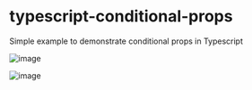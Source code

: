 # typescript-conditional-props
Simple example to demonstrate conditional props in Typescript

![image](https://user-images.githubusercontent.com/23727670/171348913-1d8f1aff-fa08-487e-a897-995699a02477.png)

![image](https://user-images.githubusercontent.com/23727670/171349028-45dcd734-d913-4177-90b2-f031847467f1.png)
